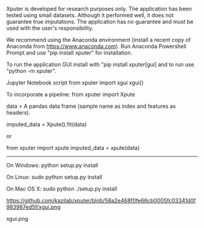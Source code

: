 Xputer is developed for research purposes only.
The application has been tested using small datasets.
Although it performed well, it does not guarantee true imputations.
The application has no guarantee and must be used with the user's responsibility.

We recommend using the Anaconda environment (install a recent copy of Anaconda from https://www.anaconda.com). Run Anaconda Powershell Prompt and use "pip install xputer" for installation.

To run the application GUI install with "pip install xputer[gui] and to run use "python -m xputer".

Jupyter Notebook script
from xputer import xgui
xgui()


To incorporate a pipeline: 
from xputer import Xpute

data = A pandas data frame (sample name as index and features as headers).

imputed_data = Xpute().fit(data)

or 

from xputer import xpute
imputed_data = xpute(data)

-----------------------------
On Windows:
python setup.py install

On Linux:
sudo python setup.py install 

On Mac OS X:
sudo python ./setup.py install 

https://github.com/kazilab/xputer/blob/58a2e468f0fe66cb0005fc03341d0f983987ed5f/xgui.png

xgui.png
